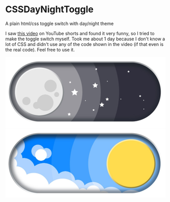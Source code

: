 # CSSDayNightToggle
A plain html/css toggle switch with day/night theme

I saw [this video](https://www.youtube.com/shorts/U32ne0wpgC0) on YouTube shorts and found it very funny, so I tried to make the toggle switch myself. Took me about 1 day because I don't know a lot of CSS and didn't use any of the code shown in the video (if that even is the real code). Feel free to use it.

![Night](night.jpg)
![Day](day.jpg)

